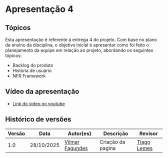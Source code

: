 # Apresentação 4

## Tópicos

Esta apresentação é referente à entrega 4 do projeto. Com base no plano de ensino da disciplina, o objetivo inicial é apresentar como foi feito o planejamento da equipe em relação ao projeto, abordando os seguintes tópicos:

- Backlog do produto
- História de usuário
- NFR Framework

## Vídeo da apresentação

- [Link do video no youtube](https://youtu.be/J_aZX8KMlgE)  

## Histórico de versões

| Versão       | Data | Autor(es)                            | Descrição                | Revisor |
|------------|--------|--------------------------------------|--------------------------|---------|
|   1.0      |    28/10/2025       |     [Vilmar Fagundes](https://github.com/VilmarFagundes)        |       Criação da pagina                    | [Tiago Lemes](https://github.com/TiagoTeixeira-2005)  |
